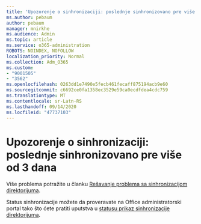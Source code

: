 ```yaml
---
title: 'Upozorenje o sinhronizaciji: poslednje sinhronizovano pre više od 3 dana'
ms.author: pebaum
author: pebaum
manager: mnirkhe
ms.audience: Admin
ms.topic: article
ms.service: o365-administration
ROBOTS: NOINDEX, NOFOLLOW
localization_priority: Normal
ms.collection: Adm_O365
ms.custom:
- "9001505"
- "3562"
ms.openlocfilehash: 0263dd1e7490e5fecb461fecaff875194acb9e60
ms.sourcegitcommit: c6692ce0fa1358ec3529e59ca0ecdfdea4cdc759
ms.translationtype: MT
ms.contentlocale: sr-Latn-RS
ms.lasthandoff: 09/14/2020
ms.locfileid: "47737103"
---
```

# <a name="sync-warning-last-synced-more-than-3-days-ago"></a>Upozorenje o sinhronizaciji: poslednje sinhronizovano pre više od 3 dana

Više problema potražite u članku [Rešavanje problema sa sinhronizacijom direktorijuma](https://docs.microsoft.com/office365/enterprise/fix-problems-with-directory-synchronization).

Status sinhronizacije možete da proveravate na Office administratorski portal tako što ćete pratiti uputstva u [statusu prikaz sinhronizacije direktorijuma](https://docs.microsoft.com/office365/enterprise/view-directory-synchronization-status).

